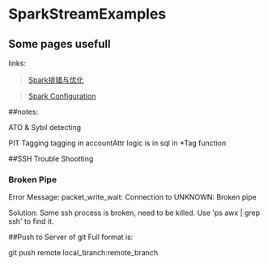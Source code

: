 # SparkStreamExamples

## Some pages usefull

links:

>[Spark排错与优化](http://blog.csdn.net/lsshlsw/article/details/49155087)

>[Spark Configuration](http://spark.apache.org/docs/latest/configuration.html)

##notes:

ATO & Sybil detecting

PIT Tagging
  tagging in accountAttr
  logic is in sql in *Tag function

##SSH Trouble Shootting

### Broken Pipe
Error Message: packet_write_wait: Connection to UNKNOWN: Broken pipe

Solution: Some ssh process is broken, need to be killed. Use 'ps awx | grep ssh' to find it.

##Push to Server of git
Full format is:

  git push remote local\_branch:remote\_branch

